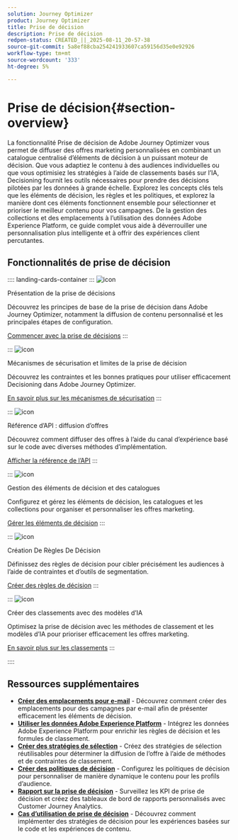 ```yaml
---
solution: Journey Optimizer
product: Journey Optimizer
title: Prise de décision
description: Prise de décision
redpen-status: CREATED_||_2025-08-11_20-57-38
source-git-commit: 5a8ef88cba254241933607ca59156d35e0e92926
workflow-type: tm+mt
source-wordcount: '333'
ht-degree: 5%

---
```



# Prise de décision{#section-overview}

La fonctionnalité Prise de décision de Adobe Journey Optimizer vous permet de diffuser des offres marketing personnalisées en combinant un catalogue centralisé d’éléments de décision à un puissant moteur de décision. Que vous adaptiez le contenu à des audiences individuelles ou que vous optimisiez les stratégies à l’aide de classements basés sur l’IA, Decisioning fournit les outils nécessaires pour prendre des décisions pilotées par les données à grande échelle. Explorez les concepts clés tels que les éléments de décision, les règles et les politiques, et explorez la manière dont ces éléments fonctionnent ensemble pour sélectionner et prioriser le meilleur contenu pour vos campagnes. De la gestion des collections et des emplacements à l’utilisation des données Adobe Experience Platform, ce guide complet vous aide à déverrouiller une personnalisation plus intelligente et à offrir des expériences client percutantes.

## Fonctionnalités de prise de décision

:::: landing-cards-container
:::
![icon](https://cdn.experienceleague.adobe.com/icons/circle-play.svg)

Présentation de la prise de décisions

Découvrez les principes de base de la prise de décision dans Adobe Journey Optimizer, notamment la diffusion de contenu personnalisé et les principales étapes de configuration.

[Commencer avec la prise de décisions](../using/experience-decisioning/gs-experience-decisioning.md)
:::

:::
![icon](https://cdn.experienceleague.adobe.com/icons/shield-halved.svg)

Mécanismes de sécurisation et limites de la prise de décision

Découvrez les contraintes et les bonnes pratiques pour utiliser efficacement Decisioning dans Adobe Journey Optimizer.

[En savoir plus sur les mécanismes de sécurisation](../using/experience-decisioning/decisioning-guardrails.md)
:::

:::
![icon](https://cdn.experienceleague.adobe.com/icons/code-branch.svg)

Référence d’API : diffusion d’offres

Découvrez comment diffuser des offres à l’aide du canal d’expérience basé sur le code avec diverses méthodes d’implémentation.

[Afficher la référence de l’API](experience-decisioning-api-reference-landing-page.md)
:::

:::
![icon](https://cdn.experienceleague.adobe.com/icons/list-check.svg)

Gestion des éléments de décision et des catalogues

Configurez et gérez les éléments de décision, les catalogues et les collections pour organiser et personnaliser les offres marketing.

[Gérer les éléments de décision](manage-decision-items-landing-page.md)
:::

:::
![icon](https://cdn.experienceleague.adobe.com/icons/bullseye.svg)

Création De Règles De Décision

Définissez des règles de décision pour cibler précisément les audiences à l’aide de contraintes et d’outils de segmentation.

[Créer des règles de décision](../using/experience-decisioning/rules.md)
:::

:::
![icon](https://cdn.experienceleague.adobe.com/icons/gear.svg)

Créer des classements avec des modèles d’IA

Optimisez la prise de décision avec les méthodes de classement et les modèles d’IA pour prioriser efficacement les offres marketing.

[En savoir plus sur les classements](experience-decisioning-rankings-landing-page.md)
:::

::::


## Ressources supplémentaires

- **[Créer des emplacements pour e-mail](../using/experience-decisioning/placements.md)** - Découvrez comment créer des emplacements pour des campagnes par e-mail afin de présenter efficacement les éléments de décision.
- **[Utiliser les données Adobe Experience Platform](aep-data-landing-page.md)** - Intégrez les données Adobe Experience Platform pour enrichir les règles de décision et les formules de classement.
- **[Créer des stratégies de sélection](../using/experience-decisioning/selection-strategies.md)** - Créez des stratégies de sélection réutilisables pour déterminer la diffusion de l’offre à l’aide de méthodes et de contraintes de classement.
- **[Créer des politiques de décision](../using/experience-decisioning/create-decision.md)** - Configurez les politiques de décision pour personnaliser de manière dynamique le contenu pour les profils d’audience.
- **[Rapport sur la prise de décision](../using/experience-decisioning/cja-reporting.md)** - Surveillez les KPI de prise de décision et créez des tableaux de bord de rapports personnalisés avec Customer Journey Analytics.
- **[Cas d’utilisation de prise de décision](../using/experience-decisioning/experience-decisioning-uc.md)** - Découvrez comment implémenter des stratégies de décision pour les expériences basées sur le code et les expériences de contenu.
